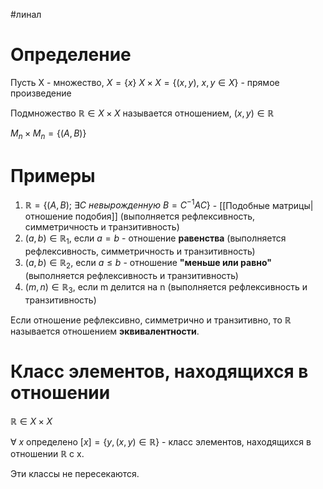 #линал 
# Определение
Пусть X - множество, $X = \{ x\}$
$X \times X = \{ (x, y), \ x, y \in X \}$ - прямое произведение

Подмножество $\mathbb{R} \in X \times X$ называется отношением, $(x, y) \in \mathbb{R}$

$M_n \times M_n = \{ (A, B)\}$

# Примеры
1. $\mathbb{R} = \{ (A, B); \ \exists C \ невырожденную \ B = C^{-1} A C\}$ - [[Подобные матрицы|отношение подобия]] (выполняется рефлексивность, симметричность и транзитивность)
2. $(a, b) \in \mathbb{R}_1$, если $a = b$ - отношение **равенства** (выполняется рефлексивность, симметричность и транзитивность)
3. $(a, b) \in \mathbb{R}_2$, если $a \leq b$ - отношение **"меньше или равно"** (выполняется рефлексивность и транзитивность)
4. $(m, n) \in \mathbb{R}_3$, если m делится на n (выполняется рефлексивность и транзитивность)

Если отношение рефлексивно, симметрично и транзитивно, то $\mathbb{R}$ называется отношением **эквивалентности**.

# Класс элементов, находящихся в отношении
$\mathbb{R} \in X \times X$

$\forall \ x$ определено $[x] = \{ y, (x, y) \in \mathbb{R} \}$ - класс элементов, находящихся в отношении $\mathbb{R}$ с x.

Эти классы не пересекаются.